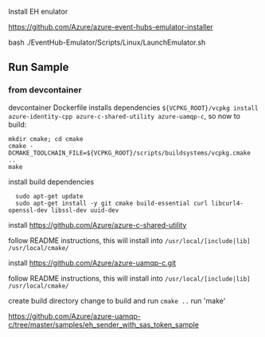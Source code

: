 Install EH enulator

https://github.com/Azure/azure-event-hubs-emulator-installer

bash ./EventHub-Emulator/Scripts/Linux/LaunchEmulator.sh



## Run Sample

### from devcontainer

devcontainer Dockerfile installs dependencies `${VCPKG_ROOT}/vcpkg install azure-identity-cpp azure-c-shared-utility azure-uamqp-c`, so now to build:
``` 
mkdir cmake; cd cmake
cmake -DCMAKE_TOOLCHAIN_FILE=${VCPKG_ROOT}/scripts/buildsystems/vcpkg.cmake ..
make
```

install build dependencies
```
  sudo apt-get update
  sudo apt-get install -y git cmake build-essential curl libcurl4-openssl-dev libssl-dev uuid-dev
```


 install https://github.com/Azure/azure-c-shared-utility

follow README instructions, this will install into `/usr/local/[include|lib] /usr/local/cmake/`

install  https://github.com/Azure/azure-uamqp-c.git

follow README instructions, this will install into `/usr/local/[include|lib] /usr/local/cmake/`

create build directory
change to build and run `cmake ..`
run 'make'


https://github.com/Azure/azure-uamqp-c/tree/master/samples/eh_sender_with_sas_token_sample




